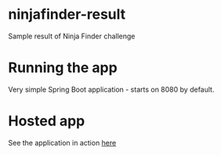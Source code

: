 # ninjafinder-result
Sample result of Ninja Finder challenge

# Running the app
Very simple Spring Boot application - starts on 8080 by default.

# Hosted app
See the application in action [here](http://www.perdu.com)

